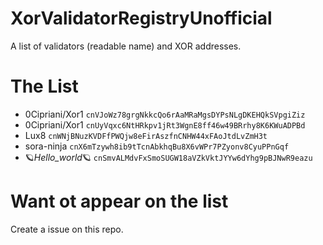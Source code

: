 # XorValidatorRegistryUnofficial
A list of validators (readable name) and XOR addresses.


# The List

* 0Cipriani/Xor1                  `cnVJoWz78grgNkkcQo6rAaMRaMgsDYPsNLgDKEHQkSVpgiZiz`
* 0Cipriani/Xor1                  `cnUyVqxc6NtHRkpv1jRt3WgnE8ff46w49BRrhy8K6KWuADPBd`
* Lux8                            `cnWNjBNuzKVDFfPWQjw8eFirAszfnCNHW44xFAoJtdLvZmH3t`
* sora-ninja                      `cnX6mTzywh8ib9tTcnAbkhqBu8X6vWPr7PZyonv8CyuPPnGqf`
* 🪐_Hello_world_🪐              `cnSmvALMdvFxSmoSUGW18aVZkVktJYYw6dYhg9pBJNwR9eazu`


# Want ot appear on the list
Create a issue on this repo.
